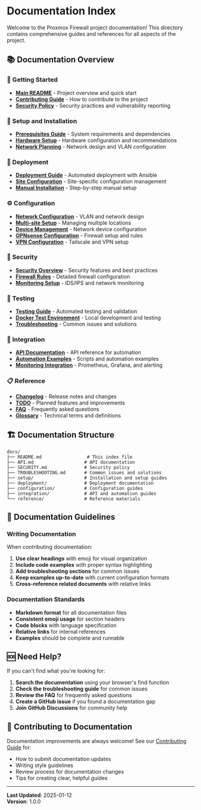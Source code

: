 # Documentation Index

Welcome to the Proxmox Firewall project documentation! This directory contains comprehensive guides and references for all aspects of the project.

## 📚 Documentation Overview

### 🚀 Getting Started
- **[Main README](../README.md)** - Project overview and quick start
- **[Contributing Guide](../CONTRIBUTING.md)** - How to contribute to the project
- **[Security Policy](../SECURITY.md)** - Security practices and vulnerability reporting

### 🔧 Setup and Installation
- **[Prerequisites Guide](setup/PREREQUISITES.md)** - System requirements and dependencies
- **[Hardware Setup](setup/HARDWARE.md)** - Hardware configuration and recommendations
- **[Network Planning](setup/NETWORK_PLANNING.md)** - Network design and VLAN configuration

### 🚀 Deployment
- **[Deployment Guide](../deployment/README.md)** - Automated deployment with Ansible
- **[Site Configuration](../proxmox-local/ansible/SITE_CONFIG.md)** - Site-specific configuration management
- **[Manual Installation](deployment/MANUAL_INSTALLATION.md)** - Step-by-step manual setup

### ⚙️ Configuration
- **[Network Configuration](../config/NETWORK_PREFIX_FORMAT.md)** - VLAN and network design
- **[Multi-site Setup](../README_MULTISITE.md)** - Managing multiple locations
- **[Device Management](../README_DEVICES.md)** - Network device configuration
- **[OPNsense Configuration](configuration/OPNSENSE.md)** - Firewall setup and rules
- **[VPN Configuration](configuration/VPN.md)** - Tailscale and VPN setup

### 🔐 Security
- **[Security Overview](SECURITY.md)** - Security features and best practices
- **[Firewall Rules](configuration/FIREWALL_RULES.md)** - Detailed firewall configuration
- **[Monitoring Setup](configuration/MONITORING.md)** - IDS/IPS and network monitoring

### 🧪 Testing
- **[Testing Guide](../tests/README.md)** - Automated testing and validation
- **[Docker Test Environment](../docker-test-framework/QUICK_START.md)** - Local development and testing
- **[Troubleshooting](TROUBLESHOOTING.md)** - Common issues and solutions

### 🔌 Integration
- **[API Documentation](API.md)** - API reference for automation
- **[Automation Examples](integration/AUTOMATION.md)** - Scripts and automation examples
- **[Monitoring Integration](integration/MONITORING.md)** - Prometheus, Grafana, and alerting

### 📋 Reference
- **[Changelog](../CHANGELOG.md)** - Release notes and changes
- **[TODO](../TODO.md)** - Planned features and improvements
- **[FAQ](reference/FAQ.md)** - Frequently asked questions
- **[Glossary](reference/GLOSSARY.md)** - Technical terms and definitions

## 🏗️ Documentation Structure

```
docs/
├── README.md                 # This index file
├── API.md                   # API documentation
├── SECURITY.md              # Security policy
├── TROUBLESHOOTING.md       # Common issues and solutions
├── setup/                   # Installation and setup guides
├── deployment/              # Deployment documentation
├── configuration/           # Configuration guides
├── integration/             # API and automation guides
└── reference/               # Reference materials
```

## 📖 Documentation Guidelines

### Writing Documentation

When contributing documentation:

1. **Use clear headings** with emoji for visual organization
2. **Include code examples** with proper syntax highlighting
3. **Add troubleshooting sections** for common issues
4. **Keep examples up-to-date** with current configuration formats
5. **Cross-reference related documents** with relative links

### Documentation Standards

- **Markdown format** for all documentation files
- **Consistent emoji usage** for section headers
- **Code blocks** with language specification
- **Relative links** for internal references
- **Examples** should be complete and runnable

## 🆘 Need Help?

If you can't find what you're looking for:

1. **Search the documentation** using your browser's find function
2. **Check the troubleshooting guide** for common issues
3. **Review the FAQ** for frequently asked questions
4. **Create a GitHub issue** if you found a documentation gap
5. **Join GitHub Discussions** for community help

## 🤝 Contributing to Documentation

Documentation improvements are always welcome! See our [Contributing Guide](../CONTRIBUTING.md) for:

- How to submit documentation updates
- Writing style guidelines
- Review process for documentation changes
- Tips for creating clear, helpful guides

---

**Last Updated**: 2025-01-12  
**Version**: 1.0.0 

